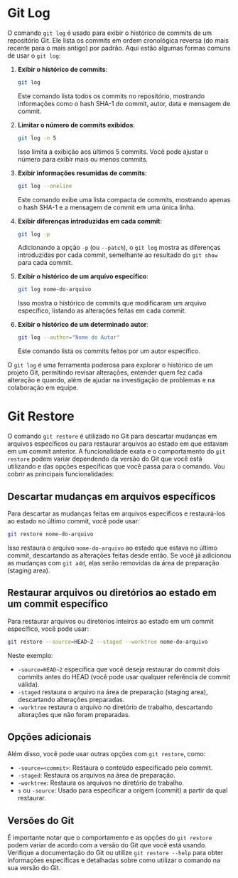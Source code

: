 # Git Log

O comando `git log` é usado para exibir o histórico de commits de um repositório Git. Ele lista os commits em ordem cronológica reversa (do mais recente para o mais antigo) por padrão. Aqui estão algumas formas comuns de usar o `git log`:

1. **Exibir o histórico de commits**:
    
    ```bash
    git log
    ```
    
    Este comando lista todos os commits no repositório, mostrando informações como o hash SHA-1 do commit, autor, data e mensagem de commit.
    
2. **Limitar o número de commits exibidos**:
    
    ```bash
    git log -n 5
    ```
    
    Isso limita a exibição aos últimos 5 commits. Você pode ajustar o número para exibir mais ou menos commits.
    
3. **Exibir informações resumidas de commits**:
    
    ```bash
    git log --oneline
    ```
    
    Este comando exibe uma lista compacta de commits, mostrando apenas o hash SHA-1 e a mensagem de commit em uma única linha.
    
4. **Exibir diferenças introduzidas em cada commit**:
    
    ```bash
    git log -p
    ```
    
    Adicionando a opção `-p` (ou `--patch`), o `git log` mostra as diferenças introduzidas por cada commit, semelhante ao resultado do `git show` para cada commit.
    
5. **Exibir o histórico de um arquivo específico**:
    
    ```bash
    git log nome-do-arquivo
    ```
    
    Isso mostra o histórico de commits que modificaram um arquivo específico, listando as alterações feitas em cada commit.
    
6. **Exibir o histórico de um determinado autor**:
    
    ```bash
    git log --author="Nome do Autor"
    ```
    
    Este comando lista os commits feitos por um autor específico.
    

O `git log` é uma ferramenta poderosa para explorar o histórico de um projeto Git, permitindo revisar alterações, entender quem fez cada alteração e quando, além de ajudar na investigação de problemas e na colaboração em equipe.

# Git Restore

O comando `git restore` é utilizado no Git para descartar mudanças em arquivos específicos ou para restaurar arquivos ao estado em que estavam em um commit anterior. A funcionalidade exata e o comportamento do `git restore` podem variar dependendo da versão do Git que você está utilizando e das opções específicas que você passa para o comando. Vou cobrir as principais funcionalidades:

## Descartar mudanças em arquivos específicos

Para descartar as mudanças feitas em arquivos específicos e restaurá-los ao estado no último commit, você pode usar:

```bash
git restore nome-do-arquivo
```

Isso restaura o arquivo `nome-do-arquivo` ao estado que estava no último commit, descartando as alterações feitas desde então. Se você já adicionou as mudanças com `git add`, elas serão removidas da área de preparação (staging area).

## Restaurar arquivos ou diretórios ao estado em um commit específico

Para restaurar arquivos ou diretórios inteiros ao estado em um commit específico, você pode usar:

```bash
git restore --source=HEAD~2 --staged --worktree nome-do-arquivo
```

Neste exemplo:

- `-source=HEAD~2` especifica que você deseja restaurar do commit dois commits antes do HEAD (você pode usar qualquer referência de commit válida).
- `-staged` restaura o arquivo na área de preparação (staging area), descartando alterações preparadas.
- `-worktree` restaura o arquivo no diretório de trabalho, descartando alterações que não foram preparadas.

## Opções adicionais

Além disso, você pode usar outras opções com `git restore`, como:

- `-source=<commit>`: Restaura o conteúdo especificado pelo commit.
- `-staged`: Restaura os arquivos na área de preparação.
- `-worktree`: Restaura os arquivos no diretório de trabalho.
- `s` ou `-source`: Usado para especificar a origem (commit) a partir da qual restaurar.

## Versões do Git

É importante notar que o comportamento e as opções do `git restore` podem variar de acordo com a versão do Git que você está usando. Verifique a documentação do Git ou utilize `git restore --help` para obter informações específicas e detalhadas sobre como utilizar o comando na sua versão do Git.